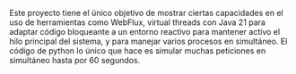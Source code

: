 Este proyecto tiene el único objetivo de mostrar ciertas capacidades en el uso de herramientas como WebFlux,
virtual threads con Java 21 para adaptar código bloqueante a un entorno reactivo para mantener activo
el hilo principal del sistema, y para manejar varios procesos en simultáneo.
El código de python lo único que hace es simular muchas peticiones en simultáneo hasta por 60 segundos.